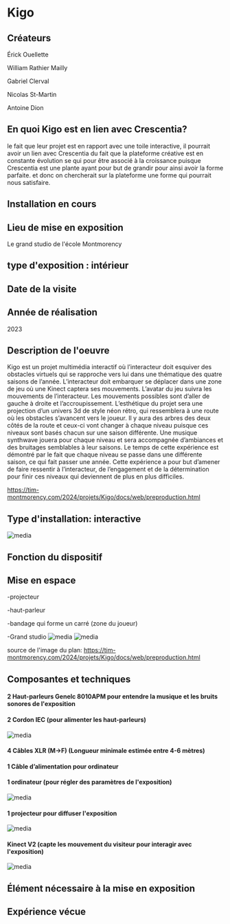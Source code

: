 # Kigo

## Créateurs
Érick Ouellette

William Rathier Mailly

Gabriel Clerval

Nicolas St-Martin

Antoine Dion


## En quoi Kigo est en lien avec Crescentia?
le fait que leur projet est en rapport avec une toile interactive, il pourrait avoir un lien avec Crescentia du fait que la plateforme créative est en constante évolution se qui pour être associé à la croissance puisque Crescentia est une plante ayant pour but de grandir pour ainsi avoir la forme parfaite. et donc on chercherait sur la plateforme une forme qui pourrait nous satisfaire.

## Installation en cours


## Lieu de mise en exposition
Le grand studio de l'école Montmorency

## type d'exposition : intérieur


## Date de la visite


## Année de réalisation
2023

## Description de l'oeuvre
Kigo est un projet multimédia interactif où l’interacteur doit esquiver des obstacles virtuels qui se rapproche vers lui dans une thématique des quatre saisons de l’année. L’interacteur doit embarquer se déplacer dans une zone de jeu où une Kinect captera ses mouvements. L’avatar du jeu suivra les mouvements de l’interacteur. Les mouvements possibles sont d’aller de gauche à droite et l’accroupissement. L’esthétique du projet sera une projection d’un univers 3d de style néon rétro, qui ressemblera à une route où les obstacles s’avancent vers le joueur. Il y aura des arbres des deux côtés de la route et ceux-ci vont changer à chaque niveau puisque ces niveaux sont basés chacun sur une saison différente. Une musique synthwave jouera pour chaque niveau et sera accompagnée d’ambiances et des bruitages semblables à leur saisons. Le temps de cette expérience est démontré par le fait que chaque niveau se passe dans une différente saison, ce qui fait passer une année. Cette expérience a pour but d’amener de faire ressentir à l’interacteur, de l’engagement et de la détermination pour finir ces niveaux qui deviennent de plus en plus difficiles.

https://tim-montmorency.com/2024/projets/Kigo/docs/web/preproduction.html

## Type d'installation: interactive
![media](Media/kigo_terminé.jpg)

## Fonction du dispositif


## Mise en espace
-projecteur 

-haut-parleur 

-bandage qui forme un carré (zone du joueur)

-Grand studio
![media](Media/kigo_vue_ensemble.jpg)
![media](Media/kigo_plan.jpg)

source de l'image du plan: https://tim-montmorency.com/2024/projets/Kigo/docs/web/preproduction.html


## Composantes et techniques


#### 2 Haut-parleurs Genelc 8010APM pour entendre la musique et les bruits sonores de l'exposition

#### 2 Cordon IEC (pour alimenter les haut-parleurs)
![media](Media/kigo_haut_parleur.jpg)

#### 4 Câbles XLR (M->F) (Longueur minimale estimée entre 4-6 mètres)

#### 1 Câble d’alimentation pour ordinateur

#### 1 ordinateur (pour régler des paramètres de l'exposition)
![media](Media/Kigo_installation.jpg)

#### 1 projecteur pour diffuser l'exposition
![media](Media/Kigo_projecteur.jpg)

#### Kinect V2 (capte les mouvement du visiteur pour interagir avec l'exposition)
![media](Media/kigo_KinectV2.jpg)
## Élément nécessaire à la mise en exposition


## Expérience vécue
